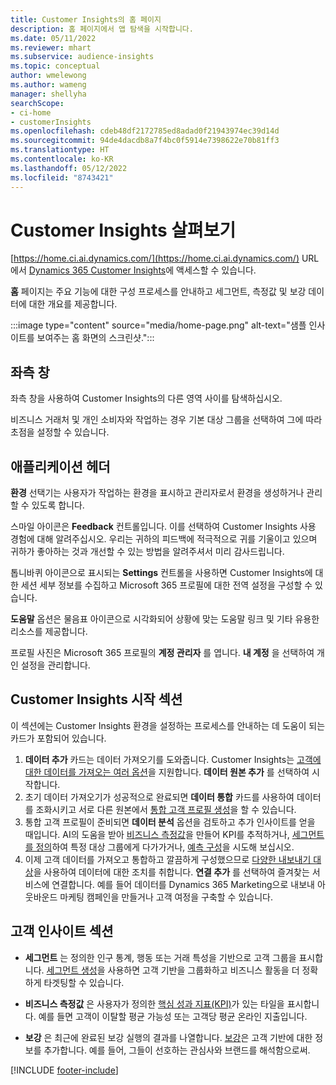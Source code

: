 ```yaml
---
title: Customer Insights의 홈 페이지
description: 홈 페이지에서 앱 탐색을 시작합니다.
ms.date: 05/11/2022
ms.reviewer: mhart
ms.subservice: audience-insights
ms.topic: conceptual
author: wmelewong
ms.author: wameng
manager: shellyha
searchScope:
- ci-home
- customerInsights
ms.openlocfilehash: cdeb48df2172785ed8adad0f21943974ec39d14d
ms.sourcegitcommit: 94de4dacdb8a7f4bc0f5914e7398622e70b81ff3
ms.translationtype: HT
ms.contentlocale: ko-KR
ms.lasthandoff: 05/12/2022
ms.locfileid: "8743421"
---
```

# <a name="explore-customer-insights"></a>Customer Insights 살펴보기

[https://home.ci.ai.dynamics.com/](https://home.ci.ai.dynamics.com/) URL에서 [Dynamics 365 Customer Insights](https://home.ci.ai.dynamics.com/)에 액세스할 수 있습니다.

**홈** 페이지는 주요 기능에 대한 구성 프로세스를 안내하고 세그먼트, 측정값 및 보강 데이터에 대한 개요를 제공합니다.

:::image type="content" source="media/home-page.png" alt-text="샘플 인사이트를 보여주는 홈 화면의 스크린샷.":::

## <a name="left-side-pane"></a>좌측 창

좌측 창을 사용하여 Customer Insights의 다른 영역 사이를 탐색하십시오. 

비즈니스 거래처 및 개인 소비자와 작업하는 경우 기본 대상 그룹을 선택하여 그에 따라 초점을 설정할 수 있습니다. 

## <a name="application-header"></a>애플리케이션 헤더

**환경** 선택기는 사용자가 작업하는 환경을 표시하고 관리자로서 환경을 생성하거나 관리할 수 있도록 합니다.

스마일 아이콘은 **Feedback** 컨트롤입니다. 이를 선택하여 Customer Insights 사용 경험에 대해 알려주십시오. 우리는 귀하의 피드백에 적극적으로 귀를 기울이고 있으며 귀하가 좋아하는 것과 개선할 수 있는 방법을 알려주셔서 미리 감사드립니다.

톱니바퀴 아이콘으로 표시되는 **Settings** 컨트롤을 사용하면 Customer Insights에 대한 세션 세부 정보를 수집하고 Microsoft 365 프로필에 대한 전역 설정을 구성할 수 있습니다. 

**도움말** 옵션은 물음표 아이콘으로 시각화되어 상황에 맞는 도움말 링크 및 기타 유용한 리소스를 제공합니다.

프로필 사진은 Microsoft 365 프로필의 **계정 관리자** 를 엽니다. **내 계정** 을 선택하여 개인 설정을 관리합니다.

## <a name="getting-started-with-customer-insights-section"></a>Customer Insights 시작 섹션

이 섹션에는 Customer Insights 환경을 설정하는 프로세스를 안내하는 데 도움이 되는 카드가 포함되어 있습니다. 

1. **데이터 추가** 카드는 데이터 가져오기를 도와줍니다. Customer Insights는 [고객에 대한 데이터를 가져오는 여러 옵션](data-sources.md)을 지원합니다. **데이터 원본 추가** 를 선택하여 시작합니다.
1. 초기 데이터 가져오기가 성공적으로 완료되면 **데이터 통합** 카드를 사용하여 데이터를 조화시키고 서로 다른 원본에서 [통합 고객 프로필 생성](data-unification.md)을 할 수 있습니다. 
1. 통합 고객 프로필이 준비되면 **데이터 분석** 옵션을 검토하고 추가 인사이트를 얻을 때입니다. AI의 도움을 받아 [비즈니스 측정값](measures.md)을 만들어 KPI를 추적하거나, [세그먼트를 정의](segments.md)하여 특정 대상 그룹에게 다가가거나, [예측 구성](predictions-overview.md)을 시도해 보십시오.
1. 이제 고객 데이터를 가져오고 통합하고 깔끔하게 구성했으므로 [다양한 내보내기 대상](export-destinations.md)을 사용하여 데이터에 대한 조치를 취합니다. **연결 추가** 를 선택하여 즐겨찾는 서비스에 연결합니다. 예를 들어 데이터를 Dynamics 365 Marketing으로 내보내 아웃바운드 마케팅 캠페인을 만들거나 고객 여정을 구축할 수 있습니다. 

## <a name="your-customer-insights-section"></a>고객 인사이트 섹션

- **세그먼트** 는 정의한 인구 통계, 행동 또는 거래 특성을 기반으로 고객 그룹을 표시합니다. [세그먼트 생성](segments.md)을 사용하면 고객 기반을 그룹화하고 비즈니스 활동을 더 정확하게 타겟팅할 수 있습니다.

- **비즈니스 측정값** 은 사용자가 정의한 [핵심 성과 지표(KPI)](measures.md)가 있는 타일을 표시합니다. 예를 들면 고객이 이탈할 평균 가능성 또는 고객당 평균 온라인 지출입니다.

- **보강** 은 최근에 완료된 보강 실행의 결과를 나열합니다. [보강](enrichment-hub.md)은 고객 기반에 대한 정보를 추가합니다. 예를 들어, 그들이 선호하는 관심사와 브랜드를 해석함으로써.


[!INCLUDE [footer-include](includes/footer-banner.md)]
